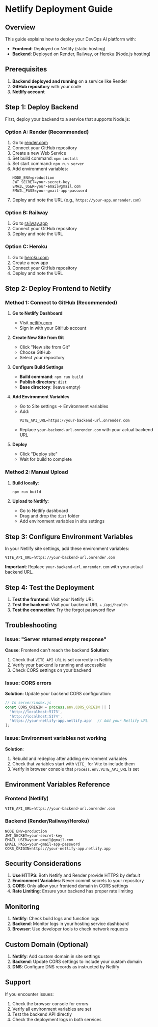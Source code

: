 # Netlify Deployment Guide

## Overview

This guide explains how to deploy your DevOps AI platform with:
- **Frontend**: Deployed on Netlify (static hosting)
- **Backend**: Deployed on Render, Railway, or Heroku (Node.js hosting)

## Prerequisites

1. **Backend deployed and running** on a service like Render
2. **GitHub repository** with your code
3. **Netlify account**

## Step 1: Deploy Backend

First, deploy your backend to a service that supports Node.js:

### Option A: Render (Recommended)
1. Go to [render.com](https://render.com)
2. Connect your GitHub repository
3. Create a new Web Service
4. Set build command: `npm install`
5. Set start command: `npm run server`
6. Add environment variables:
   ```
   NODE_ENV=production
   JWT_SECRET=your-secret-key
   EMAIL_USER=your-email@gmail.com
   EMAIL_PASS=your-gmail-app-password
   ```
7. Deploy and note the URL (e.g., `https://your-app.onrender.com`)

### Option B: Railway
1. Go to [railway.app](https://railway.app)
2. Connect your GitHub repository
3. Deploy and note the URL

### Option C: Heroku
1. Go to [heroku.com](https://heroku.com)
2. Create a new app
3. Connect your GitHub repository
4. Deploy and note the URL

## Step 2: Deploy Frontend to Netlify

### Method 1: Connect to GitHub (Recommended)

1. **Go to Netlify Dashboard**
   - Visit [netlify.com](https://netlify.com)
   - Sign in with your GitHub account

2. **Create New Site from Git**
   - Click "New site from Git"
   - Choose GitHub
   - Select your repository

3. **Configure Build Settings**
   - **Build command**: `npm run build`
   - **Publish directory**: `dist`
   - **Base directory**: (leave empty)

4. **Add Environment Variables**
   - Go to Site settings → Environment variables
   - Add:
     ```
     VITE_API_URL=https://your-backend-url.onrender.com
     ```
   - Replace `your-backend-url.onrender.com` with your actual backend URL

5. **Deploy**
   - Click "Deploy site"
   - Wait for build to complete

### Method 2: Manual Upload

1. **Build locally**:
   ```bash
   npm run build
   ```

2. **Upload to Netlify**:
   - Go to Netlify dashboard
   - Drag and drop the `dist` folder
   - Add environment variables in site settings

## Step 3: Configure Environment Variables

In your Netlify site settings, add these environment variables:

```
VITE_API_URL=https://your-backend-url.onrender.com
```

**Important**: Replace `your-backend-url.onrender.com` with your actual backend URL.

## Step 4: Test the Deployment

1. **Test the frontend**: Visit your Netlify URL
2. **Test the backend**: Visit your backend URL + `/api/health`
3. **Test the connection**: Try the forgot password flow

## Troubleshooting

### Issue: "Server returned empty response"

**Cause**: Frontend can't reach the backend
**Solution**: 
1. Check that `VITE_API_URL` is set correctly in Netlify
2. Verify your backend is running and accessible
3. Check CORS settings on your backend

### Issue: CORS errors

**Solution**: Update your backend CORS configuration:

```javascript
// In server/index.js
const CORS_ORIGIN = process.env.CORS_ORIGIN || [
  'http://localhost:5173', 
  'http://localhost:5174',
  'https://your-netlify-app.netlify.app'  // Add your Netlify URL
];
```

### Issue: Environment variables not working

**Solution**:
1. Rebuild and redeploy after adding environment variables
2. Check that variables start with `VITE_` for Vite to include them
3. Verify in browser console that `process.env.VITE_API_URL` is set

## Environment Variables Reference

### Frontend (Netlify)
```
VITE_API_URL=https://your-backend-url.onrender.com
```

### Backend (Render/Railway/Heroku)
```
NODE_ENV=production
JWT_SECRET=your-secret-key
EMAIL_USER=your-email@gmail.com
EMAIL_PASS=your-gmail-app-password
CORS_ORIGIN=https://your-netlify-app.netlify.app
```

## Security Considerations

1. **Use HTTPS**: Both Netlify and Render provide HTTPS by default
2. **Environment Variables**: Never commit secrets to your repository
3. **CORS**: Only allow your frontend domain in CORS settings
4. **Rate Limiting**: Ensure your backend has proper rate limiting

## Monitoring

1. **Netlify**: Check build logs and function logs
2. **Backend**: Monitor logs in your hosting service dashboard
3. **Browser**: Use developer tools to check network requests

## Custom Domain (Optional)

1. **Netlify**: Add custom domain in site settings
2. **Backend**: Update CORS settings to include your custom domain
3. **DNS**: Configure DNS records as instructed by Netlify

## Support

If you encounter issues:
1. Check the browser console for errors
2. Verify all environment variables are set
3. Test the backend API directly
4. Check the deployment logs in both services 